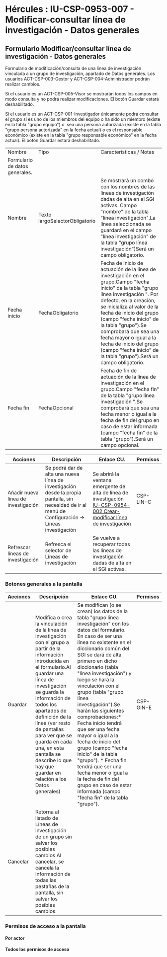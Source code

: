 # Hércules : IU\-CSP\-0953\-007 \- Modificar\-consultar línea de investigación \- Datos generales



## Formulario Modificar/consultar línea de investigación \- Datos generales

Formulario de modificación/consulta de una línea de investigación vinculada a un grupo de investigación, apartado de Datos generales. Los usuarios ACT\-CSP\-003\-Gestor y ACT\-CSP\-004\-Administrador podrán realizar cambios.

Si el usuario es un ACT\-CSP\-005\-Visor se mostrarán todos los campos en modo consulta y no podrá realizar modificaciones. El botón Guardar estará deshabilitado.

Si el usuario es un ACT\-CSP\-001\-Investigador únicamente podrá consultar el grupo si es uno de los miembros del equipo o ha sido un miembro (existe en la tabla "grupo equipo") o  sea una persona autorizada (existe en la tabla "grupo persona autorizada" en la fecha actual) o es el responsable económico (existe en la tabla "grupo responsable económico" en la fecha actual). El botón Guardar estará deshabilitado.



|  | | |
| --- | --- | --- |
| Nombre | Tipo | Características / Notas |
| Formulario de datos generales. | | |
| Nombre | Texto largoSelectorObligatorio | Se mostrará un combo con los nombres de las líneas de investigación dadas de alta en el SGI activas. Campo "nombre" de la tabla "línea investigación".La línea seleccionada se guardará en el campo "línea investigación" de la tabla "grupo línea investigación")Será un campo obligatorio. |
| Fecha inicio | FechaObligatorio | Fecha de inicio de actuación de la línea de investigación en el grupo.Campo "fecha inicio" de la tabla "grupo línea investigación ". Por defecto, en la creación, se inicializa al valor de la fecha de inicio del grupo (campo "fecha inicio" de la tabla "grupo").Se comprobará que sea una fecha mayor o igual a la fecha de inicio del grupo (campo "fecha inicio" de la tabla "grupo").Será un campo obligatorio. |
| Fecha fin | FechaOpcional | Fecha de fin de actuación de la línea de investigación en el grupo.Campo "fecha fin" de la tabla "grupo línea investigación ".Se comprobará que sea una fecha menor o igual a la fecha de fin del grupo en caso de estar informada (campo "fecha fin" de la tabla "grupo").Será un campo opcional. |



| Acciones | Descripción | Enlace CU. | Permisos |
| --- | --- | --- | --- |
| Añadir nueva línea de investigación | Se podrá dar de alta una nueva línea de investigación desde la propia pantalla, sin necesidad de ir al menú de Configuración → Líneas investigación | Se abrirá la ventana emergente de alta de línea de investigación [IU\-CSP\-0954\-002 Crear\-modificar línea de investigación](/hercules/sgi-sistema-de-gestion-de-investigacion/requisitos-y-analisis-funcional/analisis-funcional-sgi-hercules/csp-modulo-de-convocatorias-ayudas-solicitudes-proyectos-y-contratos-y-grupos-de-investigacion/csp-interfaz-de-usuario/iu-csp-0950-grupos-de-investigacion/iu-csp-0954-configuracion/iu-csp-0954-002-crear-modificar-linea-de-investigacion.md "/hercules/sgi-sistema-de-gestion-de-investigacion/requisitos-y-analisis-funcional/analisis-funcional-sgi-hercules/csp-modulo-de-convocatorias-ayudas-solicitudes-proyectos-y-contratos-y-grupos-de-investigacion/csp-interfaz-de-usuario/iu-csp-0950-grupos-de-investigacion/iu-csp-0954-configuracion/iu-csp-0954-002-crear-modificar-linea-de-investigacion.md") | CSP\-LIN\-C |
| Refrescar líneas de investigación | Refresca el selector de Líneas de investigación | Se vuelve a recuperar todas las líneas de investigación dadas de alta en el SGI activas. |  |

### Botones generales a la pantalla



| Acciones | Descripción | Enlace CU. | Permisos |
| --- | --- | --- | --- |
| Guardar | Modifica o crea la vinculación de la línea de investigación con el grupo a partir de la información introducida en el formulario.Al guardar una línea de investigación se guarda la información de todos los apartados de definición de la línea (ver resto de pantallas para ver que se guarda en cada una, en esta pantalla se describe lo que hay que guardar en relación a los Datos generales) | Se modifican (o se crean) los datos de la tabla "grupo línea investigación" con los datos del formulario. En caso de ser una línea no existente en el diccionario común del SGI se dará de alta primero en dicho diccionario (tabla "línea investigación") y luego se hará la vinculación con el grupo (tabla "grupo línea investigación").Se harán las siguientes comprobaciones:* Fecha inicio tendrá que ser una fecha mayor o igual a la fecha de inicio del grupo (campo "fecha inicio" de la tabla "grupo"). * Fecha fin tendrá que ser una fecha menor o igual a la fecha de fin del grupo en caso de estar informada (campo "fecha fin" de la tabla "grupo"). | CSP\-GIN\-E |
| Cancelar | Retorna al listado de Líneas de investigación de un grupo sin salvar los posibles cambios.Al cancelar, se cancela la información de todas las pestañas de la pantalla, sin salvar los posibles cambios. |  |  |

### Permisos de acceso a la pantalla

#### Por actor

#### Todos los permisos de acceso




